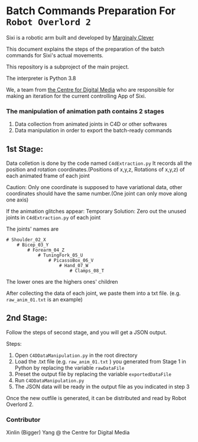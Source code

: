 # Batch Commands Preparation For `Robot Overlord 2`
Sixi is a robotic arm built and developed by [Marginaly Clever](https://www.marginallyclever.com/products/sixi-robot-arm/)

This document explains the steps of the preparation of the batch commands for Sixi's actual movements.

This repository is a subproject of the main project.

The interpreter is Python 3.8

We, a team from [the Centre for Digital Media](https://thecdm.ca/) who are responsible for making an iteration for the current controlling App of Sixi.

### The manipulation of animation path contains 2 stages

1. Data collection from animated joints in C4D or other softwares
2. Data manipulation in order to export the batch-ready commands

## 1st Stage:

Data colletion is done by the code named `C4dExtraction.py`
It records all the position and rotation coordinates.(Positions of x,y,z, Rotations of x,y,z) of each animated frame of each joint

Caution: Only one coordinate is supposed to have variational data, other coordinates should have the same number.(One joint can only move along one axis)

If the animation glitches appear:
Temporary Solution: Zero out the unused joints in `C4dExtraction.py` of each joint

The joints' names are

    # Shoulder_02_X
        # Bicep_03_Y
            # Forearm_04_Z
                # TuningFork_05_U
                    # PicassoBox_06_V
                        # Hand_07_W
                            # Clamps_08_T

The lower ones are the highers ones' children
    
 After collecting the data of each joint, we paste them into a txt file. (e.g. `raw_anim_01.txt` is an example)

## 2nd Stage:
Follow the steps of second stage, and you will get a JSON output.

Steps:
1. Open `C4DDataManipulation.py`  in the root directory
2. Load the .txt file (e.g. `raw_anim_01.txt` ) you generated from Stage 1 in Python by replacing the variable `rawDataFile` 
3. Preset the output file by replacing the variable `exportedDataFile`
4. Run `C4DDataManipulation.py`
5. The JSON data will be ready in the output file as you indicated in step 3 

Once the new outfile is generated, it can be distributed and read by Robot Overlord 2.

### Contributor
Xinlin (Bigger) Yang @ the Centre for Digital Media

